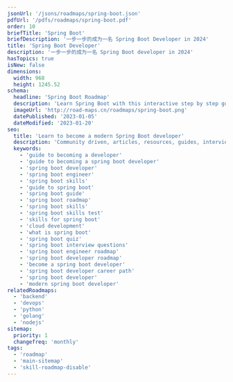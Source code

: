 ```yaml
---
jsonUrl: '/jsons/roadmaps/spring-boot.json'
pdfUrl: '/pdfs/roadmaps/spring-boot.pdf'
order: 10
briefTitle: 'Spring Boot'
briefDescription: '一步一步的成为一名 Spring Boot Developer in 2024'
title: 'Spring Boot Developer'
description: '一步一步的成为一名 Spring Boot developer in 2024'
hasTopics: true
isNew: false
dimensions:
  width: 968
  height: 1245.52
schema:
  headline: 'Spring Boot Roadmap'
  description: 'Learn Spring Boot with this interactive step by step guide in 2024. We also have resources and short descriptions attached to the roadmap items so you can get everything you want to learn in one place.'
  imageUrl: 'http://road-maps.cn/roadmaps/spring-boot.png'
  datePublished: '2023-01-05'
  dateModified: '2023-01-20'
seo:
  title: 'Learn to become a modern Spring Boot developer'
  description: 'Community driven, articles, resources, guides, interview questions, quizzes for spring boot development. Learn to become a modern Spring Boot developer by following the steps, skills, resources and guides listed in this roadmap.'
  keywords:
    - 'guide to becoming a developer'
    - 'guide to becoming a spring boot developer'
    - 'spring boot developer'
    - 'spring boot engineer'
    - 'spring boot skills'
    - 'guide to spring boot'
    - 'spring boot guide'
    - 'spring boot roadmap'
    - 'spring boot skills'
    - 'spring boot skills test'
    - 'skills for spring boot'
    - 'cloud development'
    - 'what is spring boot'
    - 'spring boot quiz'
    - 'spring boot interview questions'
    - 'spring boot engineer roadmap'
    - 'spring boot developer roadmap'
    - 'become a spring boot developer'
    - 'spring boot developer career path'
    - 'spring boot developer'
    - 'modern spring boot developer'
relatedRoadmaps:
  - 'backend'
  - 'devops'
  - 'python'
  - 'golang'
  - 'nodejs'
sitemap:
  priority: 1
  changefreq: 'monthly'
tags:
  - 'roadmap'
  - 'main-sitemap'
  - 'skill-roadmap-disable'
---
```

